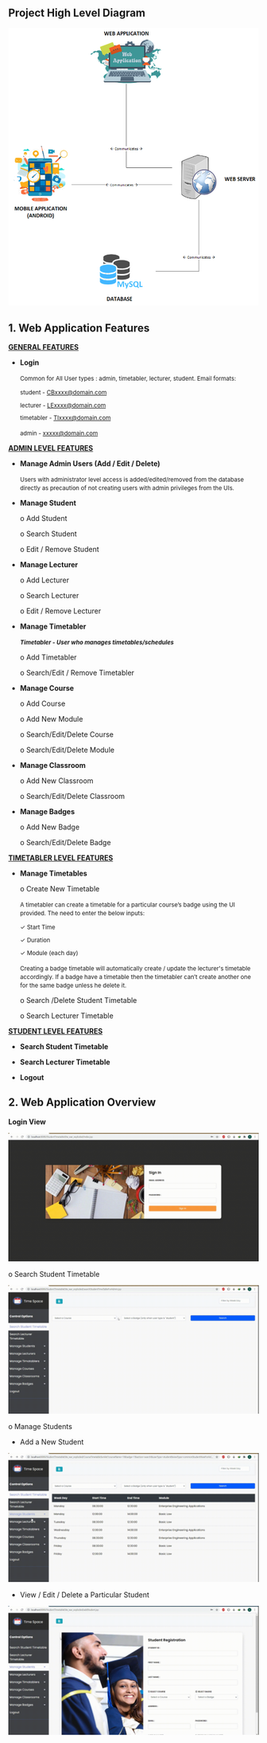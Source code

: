 ## Project High Level Diagram
![Project High Level Diagram](readMeResources/Student_Timetable_high_Level.png)


## 1. Web Application Features
**<U>GENERAL FEATURES
</U>**
- **Login**

    <small>Common for All User types : admin, timetabler, lecturer, student. Email formats:
        
    student - CBxxxx@domain.com
        
    lecturer - LExxxx@domain.com
        
    timetabler - TIxxxx@domain.com
        
    admin - xxxxx@domain.com</small>

**<U>ADMIN LEVEL FEATURES
</U>**
- **Manage Admin Users (Add / Edit / Delete)**

    <small>Users with administrator level access is added/edited/removed from the database directly as precaution of not creating users with admin privileges from the UIs.</small>
- **Manage Student**

    o Add Student
    
    o Search Student
    
    o Edit / Remove Student
    
- **Manage Lecturer**

    o Add Lecturer
  
    o Search Lecturer
     
    o Edit / Remove Lecturer
      
- **Manage Timetabler** 
    
    <small><b><i>**Timetabler -** User who manages timetables/schedules</i></b></small>

    o Add Timetabler

    o Search/Edit / Remove Timetabler

- **Manage Course**

    o Add Course

    o Add New Module

    o Search/Edit/Delete Course

    o Search/Edit/Delete Module


- **Manage Classroom**

    o Add New Classroom

    o Search/Edit/Delete Classroom


- **Manage Badges**

    o Add New Badge

    o Search/Edit/Delete Badge


**<u>TIMETABLER LEVEL FEATURES</u>**

- **Manage Timetables**

    o Create New Timetable
    
    <small>A timetabler can create a timetable for a particular course’s badge using the UI provided. The
    need to enter the below inputs:
    
    ✓ Start Time
    
    ✓ Duration
    
    ✓ Module (each day)
    
    Creating a badge timetable will automatically create / update the lecturer's timetable accordingly. If a badge have a timetable then the timetabler can’t create another one for the same badge unless
    he delete it.</small>

    o Search /Delete Student Timetable
    
    o Search Lecturer Timetable


<u>**STUDENT LEVEL FEATURES**</u>

- **Search Student Timetable**

- **Search Lecturer Timetable**

- **Logout**



## 2. Web Application Overview

**Login View** 
    
  ![LoginView](readMeResources/LoginView.gif)
    
o Search Student Timetable

![](readMeResources/Search%20Student%20Timetable.gif)
    



o Manage Students

*  Add a New Student

![RegisterNewStudent](readMeResources/RegisterNewStudent.gif)

*  View / Edit / Delete a Particular Student

![ViewEditDeleteStudent](readMeResources/ViewEditDeleteStudent.gif)




